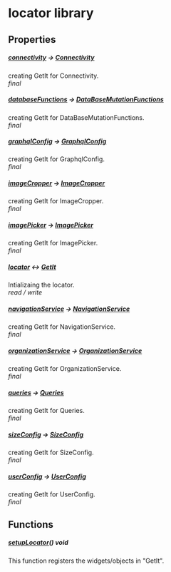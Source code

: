 



# locator library















## Properties

##### [connectivity](../locator/connectivity.md) &#8594; [Connectivity](https://pub.dev/documentation/connectivity_plus/3.0.6/connectivity_plus/Connectivity-class.html)



creating GetIt for Connectivity.  
_<span class="feature">final</span>_



##### [databaseFunctions](../locator/databaseFunctions.md) &#8594; [DataBaseMutationFunctions](../services_database_mutation_functions/DataBaseMutationFunctions-class.md)



creating GetIt for DataBaseMutationFunctions.  
_<span class="feature">final</span>_



##### [graphqlConfig](../locator/graphqlConfig.md) &#8594; [GraphqlConfig](../services_graphql_config/GraphqlConfig-class.md)



creating GetIt for GraphqlConfig.  
_<span class="feature">final</span>_



##### [imageCropper](../locator/imageCropper.md) &#8594; [ImageCropper](https://pub.dev/documentation/image_cropper/4.0.1/image_cropper/ImageCropper-class.html)



creating GetIt for ImageCropper.  
_<span class="feature">final</span>_



##### [imagePicker](../locator/imagePicker.md) &#8594; [ImagePicker](https://pub.dev/documentation/image_picker/1.0.0/image_picker/ImagePicker-class.html)



creating GetIt for ImagePicker.  
_<span class="feature">final</span>_



##### [locator](../locator/locator.md) &#8596; [GetIt](https://pub.dev/documentation/get_it/7.6.0/get_it/GetIt-class.html)



Intializaing the locator.  
_<span class="feature">read / write</span>_



##### [navigationService](../locator/navigationService.md) &#8594; [NavigationService](../services_navigation_service/NavigationService-class.md)



creating GetIt for NavigationService.  
_<span class="feature">final</span>_



##### [organizationService](../locator/organizationService.md) &#8594; [OrganizationService](../services_org_service/OrganizationService-class.md)



creating GetIt for OrganizationService.  
_<span class="feature">final</span>_



##### [queries](../locator/queries.md) &#8594; [Queries](../utils_queries/Queries-class.md)



creating GetIt for Queries.  
_<span class="feature">final</span>_



##### [sizeConfig](../locator/sizeConfig.md) &#8594; [SizeConfig](../services_size_config/SizeConfig-class.md)



creating GetIt for SizeConfig.  
_<span class="feature">final</span>_



##### [userConfig](../locator/userConfig.md) &#8594; [UserConfig](../services_user_config/UserConfig-class.md)



creating GetIt for UserConfig.  
_<span class="feature">final</span>_




## Functions

##### [setupLocator](../locator/setupLocator.md)() void



This function registers the widgets/objects in "GetIt".  












